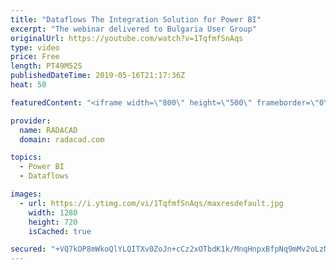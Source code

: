 ```yaml
---
title: "Dataflows The Integration Solution for Power BI"
excerpt: "The webinar delivered to Bulgaria User Group"
originalUrl: https://youtube.com/watch?v=1TqfmfSnAqs
type: video
price: Free
length: PT49M52S
publishedDateTime: 2019-05-16T21:17:36Z
heat: 50

featuredContent: "<iframe width=\"800\" height=\"500\" frameborder=\"0\" src=\"https://www.youtube.com/embed/1TqfmfSnAqs\" allow=\"accelerometer; autoplay; encrypted-media; gyroscope; picture-in-picture\" allowfullscreen></iframe>"

provider:
  name: RADACAD
  domain: radacad.com

topics:
  - Power BI
  - Dataflows

images:
  - url: https://i.ytimg.com/vi/1TqfmfSnAqs/maxresdefault.jpg
    width: 1280
    height: 720
    isCached: true

secured: "+VQ7kOP8mWkoQlYLQITXv0ZoJn+cCz2xOTbdK1k/MnqHnpxBfpNq9mMv2oLzNIAvqqeZdxs8XrzOnSMNGf7nX00Ydg/dS5i9NVO2dptjKakcDL6wiUG7sKmLDvTsz2CYaV8cHeD2ITvt4SDjTOZ7gp6bW/S5wt/BY5KbdS7WkRxnbU/fGkeW5IZB40fntmgSKqK+Qm++iZEaumHmRP4B+ImNo01UrHwpXG/5FlUe9BfDdzhvYZFIvvDAZfGYOwOyDTPl5e8Q2omW6C5DQvZ1y5TclKH2T8M6HcLpoLjeIBE5bf4A/v5M5jKU7NuyXbpGqy5Gli/j4VDw6xmqFVUFDgWKohv/yTv6Ox3DxN6k7yojkx4WOQCaF/uJ/g/pvThjCtuhVRKK5qIqgs+8uSikQKuKZKtLbIImQW7R4BvAPls=;A8Yi2IjrcnIBUJbtpgS6dw=="
---
```


